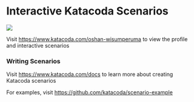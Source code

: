# Interactive Katacoda Scenarios

[![](http://shields.katacoda.com/katacoda/oshan-wisumperuma/count.svg)](https://www.katacoda.com/oshan-wisumperuma "Get your profile on Katacoda.com")

Visit https://www.katacoda.com/oshan-wisumperuma to view the profile and interactive scenarios

### Writing Scenarios
Visit https://www.katacoda.com/docs to learn more about creating Katacoda scenarios

For examples, visit https://github.com/katacoda/scenario-example
